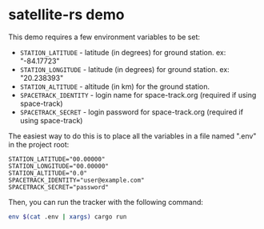 # satellite-rs demo

This demo requires a few environment variables to be set:
- `STATION_LATITUDE` - latitude (in degrees) for ground station.  ex: "-84.17723"
- `STATION_LONGITUDE` - latitude (in degrees) for ground station. ex: "20.238393"
- `STATION_ALTITUDE` - altitude (in km) for the ground station.
- `SPACETRACK_IDENTITY` - login name for space-track.org (required if using space-track)
- `SPACETRACK_SECRET` - login password for space-track.org (required if using space-track)

The easiest way to do this is to place all the variables in a file named ".env" in the project root:
```
STATION_LATITUDE="00.00000"
STATION_LONGITUDE="00.00000"
STATION_ALTITUDE="0.0"
SPACETRACK_IDENTITY="user@example.com"
SPACETRACK_SECRET="password"
```

Then, you can run the tracker with the following command:
```bash
env $(cat .env | xargs) cargo run
```